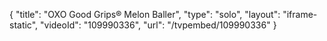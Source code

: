 {
    "title": "OXO Good Grips&reg; Melon Baller",
    "type": "solo",
    "layout": "iframe-static",
    "videoId": "109990336",
    "url": "\/tvpembed\/109990336"
}